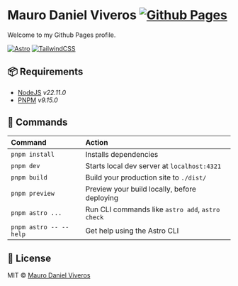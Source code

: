 # Mauro Daniel Viveros [![Github Pages][github-pages-badge]][github-pages-link]
Welcome to my Github Pages profile.

[![Astro][astro-badge]][astro-link]
[![TailwindCSS][tailwind-badge]][tailwind-link]

## 📦 Requirements
- [NodeJS][nodejs-link] _v22.11.0_
- [PNPM][pnpm-link] _v9.15.0_

## 🧞 Commands
| Command                | Action                                                         |
| :--------------------- | :------------------------------------------------------------- |
| `pnpm install`         | Installs dependencies                                          |
| `pnpm dev`             | Starts local dev server at `localhost:4321`                    |
| `pnpm build`           | Build your production site to `./dist/`                        |
| `pnpm preview`         | Preview your build locally, before deploying                   |
| `pnpm astro ...`       | Run CLI commands like `astro add`, `astro check`               |
| `pnpm astro -- --help` | Get help using the Astro CLI                                   |

## 📜 License
MIT © [Mauro Daniel Viveros](./LICENSE)

[astro-link]: https://astro.build/
[github-pages-link]: https://pages.github.com/
[nodejs-link]: https://nodejs.org/
[pnpm-link]: https://pnpm.io/
[tailwind-link]: https://tailwindcss.com/

[astro-badge]: https://img.shields.io/badge/astro-%232C2052.svg?style=for-the-badge&logo=astro&logoColor=white
[github-pages-badge]: https://img.shields.io/badge/github%20pages-121013?style=for-the-badge&logo=github&logoColor=white
[tailwind-badge]: https://img.shields.io/badge/tailwindcss-%2338B2AC.svg?style=for-the-badge&logo=tailwind-css&logoColor=white